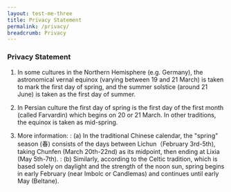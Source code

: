```yaml
---
layout: test-me-three
title: Privacy Statement
permalink: /privacy/
breadcrumb: Privacy
---
```


### **Privacy Statement**

1. In some cultures in the Northern Hemisphere (e.g. Germany), the astronomical vernal equinox (varying between 19 and 21 March) is taken to mark the first day of spring, and the summer solstice (around 21 June) is taken as the first day of summer.

2. In Persian culture the first day of spring is the first day of the first month (called Farvardin) which begins on 20 or 21 March. In other traditions, the equinox is taken as mid-spring.

3. More information:
: (a) In the traditional Chinese calendar, the "spring" season (春) consists of the days between Lichun（February 3rd-5th), taking Chunfen (March 20th-22nd) as its midpoint, then ending at Lixia (May 5th-7th).
: (b) Similarly, according to the Celtic tradition, which is based solely on daylight and the strength of the noon sun, spring begins in early February (near Imbolc or Candlemas) and continues until early May (Beltane).
